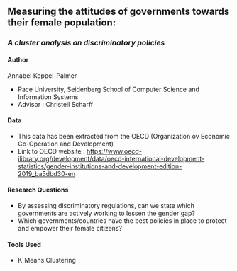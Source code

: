 ## **Measuring the attitudes of governments towards their female population:**

### *A cluster analysis on discriminatory policies*

#### Author
Annabel Keppel-Palmer
- Pace University, Seidenberg School of Computer Science and Information Systems
- Advisor : Christell Scharff 


#### Data
- This data has been extracted from the OECD (Organization ov Economic Co-Operation and Development)
- Link to OECD website : https://www.oecd-ilibrary.org/development/data/oecd-international-development-statistics/gender-institutions-and-development-edition-2019_ba5dbd30-en

#### Research Questions
- By assessing discriminatory regulations, can we state which governments are actively working to lessen the gender gap?
- Which governments/countries have the best policies in place to protect and     empower their female citizens?

#### Tools Used
- K-Means Clustering
